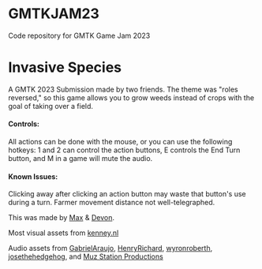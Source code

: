 # GMTKJAM23
Code repository for GMTK Game Jam 2023

# Invasive Species
A GMTK 2023 Submission made by two friends. The theme was "roles reversed," so this game allows you to grow weeds instead of crops with the goal of taking over a field.

#### Controls: 
All actions can be done with the mouse, or you can use the following hotkeys: 1 and 2 can control the action buttons, E controls the End Turn button, and M in a game will mute the audio.

#### Known Issues: 
Clicking away after clicking an action button may waste that button's use during a turn. Farmer movement distance not well-telegraphed.

This was made by [Max](https://www.github.com/logangator2) & [Devon](https://www.github.com/orngepeel).

Most visual assets from [kenney.nl](https://www.kenney.nl)

Audio assets from [GabrielAraujo](https://freesound.org/people/GabrielAraujo/), [HenryRichard](https://freesound.org/people/HenryRichard/), [wyronroberth](https://freesound.org/people/wyronroberth/), [josethehedgehog](https://freesound.org/people/Josethehedgehog/), and [Muz Station Productions](https://assetstore.unity.com/publishers/4078)
